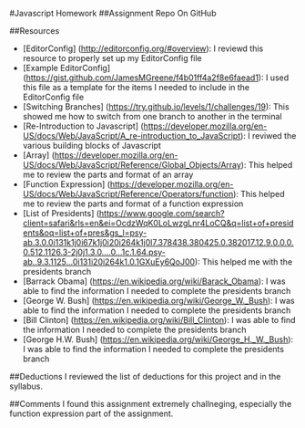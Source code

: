 
#Javascript Homework
##Assignment Repo On GitHub

##Resources
- [EditorConfig] (http://editorconfig.org/#overview): I reviewd this resource to properly set up my EditorConfig file 
- [Example EditorConfig] (https://gist.github.com/JamesMGreene/f4b01ff4a2f8e6faead1): I used this file as a template for the items I needed to include in the EditorConfig file
- [Switching Branches] (https://try.github.io/levels/1/challenges/19): This showed me how to switch from one branch to another in the terminal
- [Re-Introduction to Javascript] (https://developer.mozilla.org/en-US/docs/Web/JavaScript/A_re-introduction_to_JavaScript): I reviwed the various building blocks of Javascript 
- [Array] (https://developer.mozilla.org/en-US/docs/Web/JavaScript/Reference/Global_Objects/Array): This helped me to review the parts and format of an array 
- [Function Expression] (https://developer.mozilla.org/en-US/docs/Web/JavaScript/Reference/Operators/function): This helped me to review the parts and format of a function expression 
- [List of Presidents] (https://www.google.com/search?client=safari&rls=en&ei=OcdzWqK0LoLwzgLnr4LoCQ&q=list+of+presidents&oq=list+of+pres&gs_l=psy-ab.3.0.0i131k1j0i67k1j0i20i264k1j0l7.378438.380425.0.382017.12.9.0.0.0.0.512.1126.3-2j0j1.3.0....0...1c.1.64.psy-ab..9.3.1125...0i131i20i264k1.0.1GXuEy6QoJ00): This helped me with the presidents branch 
- [Barrack Obama] (https://en.wikipedia.org/wiki/Barack_Obama): I was able to find the information I needed to complete the presidents branch 
- [George W. Bush] (https://en.wikipedia.org/wiki/George_W._Bush): I was able to find the information I needed to complete the presidents branch 
- [Bill Clinton] (https://en.wikipedia.org/wiki/Bill_Clinton): I was able to find the information I needed to complete the presidents branch 
- [George H.W. Bush] (https://en.wikipedia.org/wiki/George_H._W._Bush): I was able to find the information I needed to complete the presidents branch 

##Deductions
I reviewed the list of deductions for this project and in the syllabus. 

##Comments 
I found this assignment extremely challneging, especially the function expression part of the assignment. 
